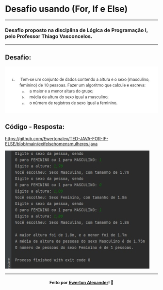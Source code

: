# Desafio usando (For, If e Else)
---
### Desafio proposto na disciplina de Lógica de Programação I, pelo Professor Thiago Vasconcelos.
---

## Desafio:

![](https://github.com/Ewertonalex/TED-JAVA-FOR-IF-ELSE/blob/main/for.jpg)

## Código - Resposta:

https://github.com/Ewertonalex/TED-JAVA-FOR-IF-ELSE/blob/main/exifelsehomensmulheres.java

![](https://github.com/Ewertonalex/TED-JAVA-FOR-IF-ELSE/blob/main/refor.jpg)

---

<h4 align="center">
    Feito por <a href="https://www.linkedin.com/in/ewerton-alexander-oliveira-batista-780869232/" target="_blank">Ewerton Alexander</a>!
    <g-emoji class="g-emoji" alias="wave" fallback-src="https://github.githubassets.com/images/icons/emoji/unicode/1f44b.png">👋</g-emoji>
</h4>
